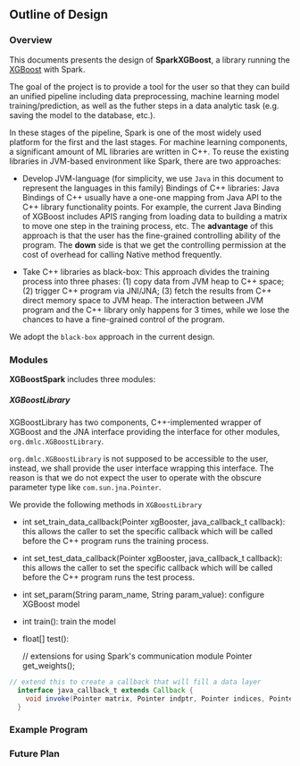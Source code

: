 ## Outline of Design ##

### Overview ###

This documents presents the design of <b>SparkXGBoost</b>, a library running the [XGBoost](https://github.com/dmlc/xgboost) with Spark. 

The goal of the project is to provide a tool for the user so that they can build an unified pipeline including data preprocessing, machine learning model training/prediction, as well as the futher steps in a data analytic task (e.g. saving the model to the database, etc.).

In these stages of the pipeline, Spark is one of the most widely used platform for the first and the last stages. For machine learning components, a significant amount of ML libraries are written in C++. To reuse the existing libraries in JVM-based environment like Spark, there are two approaches:

* Develop JVM-language (for simplicity, we use `Java` in this document to represent the languages in this family) Bindings of C++ libraries: Java Bindings of C++ usually have a one-one mapping from Java API to the C++ library functionality points. For example, the current Java Binding of XGBoost includes APIS ranging from loading data to building a matrix to move one step in the training process, etc. The <b> advantage</b> of this approach is that the user has the fine-grained controlling ability of the program. The <b>down</b> side is that we get the controlling permission at the cost of overhead for calling Native method frequently.

* Take C++ libraries as black-box: This approach divides the training process into three phases: (1) copy data from JVM heap to C++ space; (2) trigger C++ program via JNI/JNA; (3) fetch the results from C++ direct memory space to JVM heap. The interaction between JVM program and the C++ library only happens for 3 times, while we lose the chances to have a fine-grained control of the program.


We adopt the `black-box` approach in the current design.

### Modules ###

<b>XGBoostSpark</b> includes three modules:

##### XGBoostLibrary

XGBoostLibrary has two components, C++-implemented wrapper of XGBoost and the JNA interface providing the interface for other modules, `org.dmlc.XGBoostLibrary`. 

`org.dmlc.XGBoostLibrary` is not supposed to be accessible to the user, instead, we shall provide the user interface wrapping this interface. The reason is that we do not expect the user to operate with the obscure parameter type like `com.sun.jna.Pointer`.

We provide the following methods in `XGBoostLibrary`

* int set\_train\_data\_callback(Pointer xgBooster, java\_callback\_t callback): this allows the caller to set the specific callback which will be called before the C++ program runs the training process.


* int set\_test\_data\_callback(Pointer xgBooster, java\_callback\_t callback): this allows the caller to set the specific callback which will be called before the C++ program runs the test process.


* int set\_param(String param_name, String param_value): configure XGBoost model 

* int train(): train the model 

* float[] test(): 

  // extensions for using Spark's communication module
  Pointer get_weights();

```java
// extend this to create a callback that will fill a data layer
  interface java_callback_t extends Callback {
    void invoke(Pointer matrix, Pointer indptr, Pointer indices, Pointer data);
  }
```


### Example Program ###

### Future Plan ###